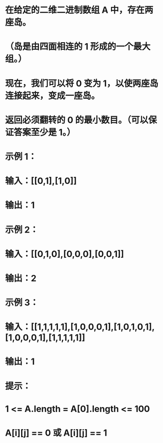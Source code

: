 # 在给定的二维二进制数组 A 中，存在两座岛。
# （岛是由四面相连的 1 形成的一个最大组。）
# 现在，我们可以将 0 变为 1，以使两座岛连接起来，变成一座岛。
# 返回必须翻转的 0 的最小数目。（可以保证答案至少是 1。）
# 示例 1：
# 输入：[[0,1],[1,0]]
# 输出：1
# 示例 2：
# 输入：[[0,1,0],[0,0,0],[0,0,1]]
# 输出：2
# 示例 3：
# 输入：[[1,1,1,1,1],[1,0,0,0,1],[1,0,1,0,1],[1,0,0,0,1],[1,1,1,1,1]]
# 输出：1
# 提示：
# 1 <= A.length = A[0].length <= 100
# A[i][j] == 0 或 A[i][j] == 1